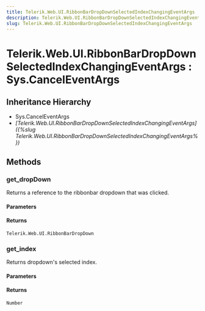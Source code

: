 ```yaml
---
title: Telerik.Web.UI.RibbonBarDropDownSelectedIndexChangingEventArgs
description: Telerik.Web.UI.RibbonBarDropDownSelectedIndexChangingEventArgs
slug: Telerik.Web.UI.RibbonBarDropDownSelectedIndexChangingEventArgs
---
```


# Telerik.Web.UI.RibbonBarDropDownSelectedIndexChangingEventArgs : Sys.CancelEventArgs

## Inheritance Hierarchy

* Sys.CancelEventArgs
* *[Telerik.Web.UI.RibbonBarDropDownSelectedIndexChangingEventArgs]({%slug Telerik.Web.UI.RibbonBarDropDownSelectedIndexChangingEventArgs%})*


## Methods

### get_dropDown

Returns a reference to the ribbonbar dropdown that was clicked.

#### Parameters

#### Returns

`Telerik.Web.UI.RibbonBarDropDown` 

### get_index

Returns dropdown's selected index.

#### Parameters

#### Returns

`Number`


